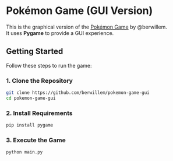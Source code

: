 # Pokémon Game (GUI Version)

This is the graphical version of the [Pokémon Game](https://github.com/berwillem/pokemon-game-gui) by @berwillem.  
It uses **Pygame** to provide a GUI experience.

## Getting Started

Follow these steps to run the game:

### 1. Clone the Repository

```bash
git clone https://github.com/berwillem/pokemon-game-gui
cd pokemon-game-gui
```

### 2. Install Requirements

```bash
pip install pygame
```

### 3. Execute the Game

```bash
python main.py
```
